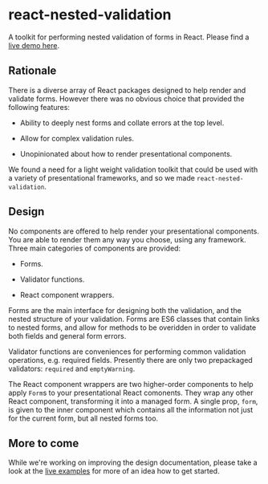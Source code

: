 # react-nested-validation

A toolkit for performing nested validation of forms in React. Please find
a [live demo here](https://uptick.github.io/react-nested-validation/).

## Rationale

There is a diverse array of React packages designed to help render
and validate forms. However there was no obvious choice that provided
the following features:

 * Ability to deeply nest forms and collate errors at the top level.
 
 * Allow for complex validation rules.
 
 * Unopinionated about how to render presentational components.
 
We found a need for a light weight validation toolkit that could be
used with a variety of presentational frameworks, and so we made
`react-nested-validation`.

## Design

No components are offered to help render your presentational components.
You are able to render them any way you choose, using any framework.
Three main categories of components are provided:

 * Forms.
 
 * Validator functions.
 
 * React component wrappers.
 
Forms are the main interface for designing both the validation, and
the nested structure of your validation. Forms are ES6 classes that
contain links to nested forms, and allow for methods to be overidden in
order to validate both fields and general form errors.

Validator functions are conveniences for performing common validation
operations, e.g. required fields. Presently there are only two prepackaged
validators: `required` and `emptyWarning`.

The React component wrappers are two higher-order components to help
apply `Form`s to your presentational React comonents. They wrap any
other React component, transforming it into a managed form. A single
prop, `form`, is given to the inner component which contains all the
information not just for the current form, but all nested forms too.

## More to come

While we're working on improving the design documentation, please
take a look at the [live examples](https://uptick.github.io/react-nested-validation/)
for more of an idea how to get started.
